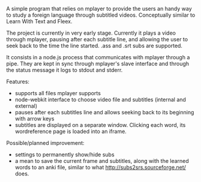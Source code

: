 A simple program that relies on mplayer to provide the users an handy way to study a foreign language through subtitled videos. Conceptually similar to Learn With Text and Fleex.

The project is currently in very early stage. Currently it plays a video through mplayer, pausing after each subtitle line, and allowing the user to seek back to the time the line started. .ass and .srt subs are supported.

It consists in a node.js process that communicates with mplayer through a pipe. They are kept in sync through mplayer's slave interface and through the status message it logs to stdout and stderr.

Features:
* supports all files mplayer supports
* node-webkit interface to choose video file and subtitles (internal and external)
* pauses after each subtitles line and allows seeking back to its beginning with arrow keys
* subtitles are displayed on a separate window. Clicking each word, its wordreference page is loaded into an iframe.

Possible/planned improvement:
* settings to permanently show/hide subs
* a mean to save the current frame and subtitles, along with the learned words to an anki file, similar to what http://subs2srs.sourceforge.net/ does.
